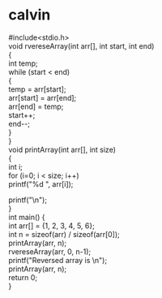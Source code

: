 # calvin
#include<stdio.h>  
void rvereseArray(int arr[], int start, int end)  
{  
    int temp;  
    while (start < end)  
    {  
        temp = arr[start];     
        arr[start] = arr[end];  
        arr[end] = temp;  
        start++;  
        end--;  
    }     
}       
void printArray(int arr[], int size)  
{  
  int i;  
  for (i=0; i < size; i++)  
    printf("%d ", arr[i]);  
   
  printf("\n");  
}   
int main() 
{  
    int arr[] = {1, 2, 3, 4, 5, 6};  
    int n = sizeof(arr) / sizeof(arr[0]);   
    printArray(arr, n);  
    rvereseArray(arr, 0, n-1);  
    printf("Reversed array is \n");  
    printArray(arr, n);      
    return 0;  
} 
